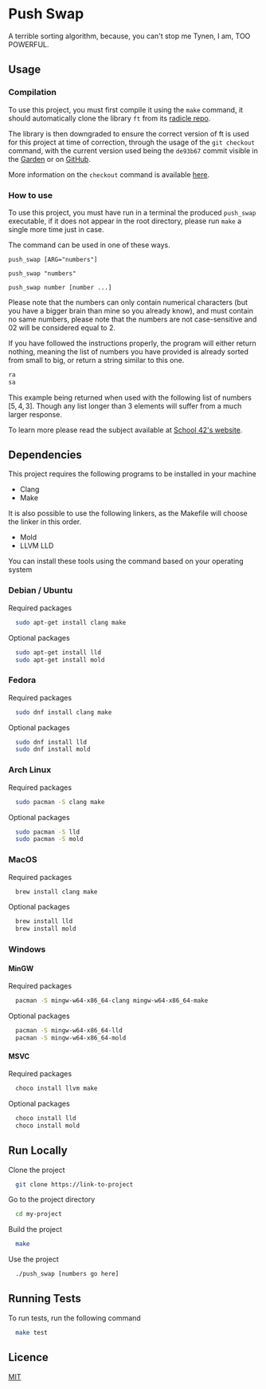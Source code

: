 # Push Swap

A terrible sorting algorithm, because, you can't stop me Tynen, I am, TOO POWERFUL.

## Usage

### Compilation

To use this project, you must first compile it using the `make` command, it should automatically
clone the library `ft` from its [radicle repo](https://app.radicle.xyz/nodes/seed.radicle.garden/rad:z4xiekV66Dw3AhVVnp7c93hC5aD6).

The library is then downgraded to ensure the correct version of ft is used for this project at time of correction,
through the usage of the `git checkout` command, with the current version used being the `de93b67` commit visible
in the [Garden](https://app.radicle.xyz/nodes/seed.radicle.garden/rad:z4xiekV66Dw3AhVVnp7c93hC5aD6/commits/de93b679bd3ad136e195652376a1e714cff6bc55)
or on [GitHub](https://github.com/cliftontoaster-reid/libft/commit/de93b679bd3ad136e195652376a1e714cff6bc55).

More information on the `checkout` command is available [here](https://git-scm.com/docs/git-checkout).

### How to use

To use this project, you must have run in a terminal the produced `push_swap` executable,
if it does not appear in the root directory, please run `make` a single more time just in case.

The command can be used in one of these ways.

```text
push_swap [ARG="numbers"]

push_swap "numbers"

push_swap number [number ...]
```

Please note that the numbers can only contain numerical characters (but you have a bigger brain than mine so you already know),
and must contain no same numbers, please note that the numbers are not case-sensitive and 02 will be considered equal to 2.

If you have followed the instructions properly, the program will either return nothing, meaning the list of numbers you have provided
is already sorted from small to big, or return a string similar to this one.

```txt
ra
sa
```

This example being returned when used with the following list of numbers $[5, 4, 3]$.
Though any list longer than 3 elements will suffer from a much larger response.

To learn more please read the subject available at [School 42's website](https://cdn.intra.42.fr/pdf/pdf/143086/en.subject.pdf).

## Dependencies

This project requires the following programs to be installed in your machine

- Clang
- Make

It is also possible to use the following linkers, as the Makefile will choose the linker in this order.

- Mold
- LLVM LLD

You can install these tools using the command based on your operating system

### Debian / Ubuntu

Required packages

```bash
  sudo apt-get install clang make
```

Optional packages

```bash
  sudo apt-get install lld
  sudo apt-get install mold
```

### Fedora

Required packages

```bash
  sudo dnf install clang make
```

Optional packages

```bash
  sudo dnf install lld
  sudo dnf install mold
```

### Arch Linux

Required packages

```bash
  sudo pacman -S clang make
```

Optional packages

```bash
  sudo pacman -S lld
  sudo pacman -S mold
```

### MacOS

Required packages

```bash
  brew install clang make
```

Optional packages

```bash
  brew install lld
  brew install mold
```

### Windows

#### MinGW

Required packages

```bash
  pacman -S mingw-w64-x86_64-clang mingw-w64-x86_64-make
```

Optional packages

```bash
  pacman -S mingw-w64-x86_64-lld
  pacman -S mingw-w64-x86_64-mold
```

#### MSVC

Required packages

```bash
  choco install llvm make
```

Optional packages

```bash
  choco install lld
  choco install mold
```

## Run Locally

Clone the project

```bash
  git clone https://link-to-project
```

Go to the project directory

```bash
  cd my-project
```

Build the project

```bash
  make
```

Use the project

```bash
  ./push_swap [numbers go here]
```

## Running Tests

To run tests, run the following command

```bash
  make test
```

## Licence

[MIT](https://choosealicense.com/licenses/mit/)
